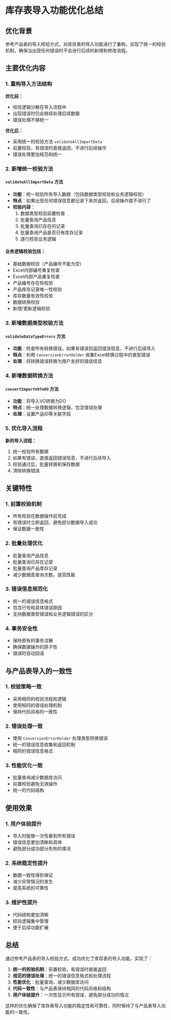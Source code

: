 # 库存表导入功能优化总结

## 优化背景

参考产品表的导入校验方式，对库存表的导入功能进行了重构，实现了统一的校验机制，确保当出现任何错误时不会进行后续的新增和修改流程。

## 主要优化内容

### 1. 重构导入方法结构

**优化前：**
- 校验逻辑分散在导入流程中
- 出现错误时仍会继续处理后续数据
- 错误处理不够统一

**优化后：**
- 采用统一的校验方法 `validateAllImportData`
- 前置校验，有错误时直接返回，不进行后续操作
- 错误处理更加规范和统一

### 2. 新增统一校验方法

#### `validateAllImportData` 方法
- **功能**：统一校验所有导入数据（包括数据类型校验和业务逻辑校验）
- **特点**：如果出现任何错误信息都记录下来并返回，后续操作就不进行了
- **校验内容**：
  1. 数据类型校验前置检查
  2. 批量查询产品信息
  3. 批量查询已存在的记录
  4. 批量查询产品是否已有库存记录
  5. 逐行校验业务逻辑

#### 业务逻辑校验包括：
- 基础数据校验（产品编号不能为空）
- Excel内部编号重复检查
- Excel内部产品重复检查
- 产品编号存在性校验
- 产品库存记录唯一性校验
- 库存数量有效性校验
- 数据转换校验
- 新增/更新逻辑校验

### 3. 新增数据类型校验方法

#### `validateDataTypeErrors` 方法
- **功能**：检查所有转换错误，如果有错误则返回错误信息，不进行后续导入
- **特点**：利用 `ConversionErrorHolder` 收集Excel转换过程中的类型错误
- **处理**：将转换错误转换为用户友好的错误信息

### 4. 新增数据转换方法

#### `convertImportVOToDO` 方法
- **功能**：将导入VO转换为DO
- **特点**：统一处理数据转换逻辑，包含错误处理
- **处理**：设置产品ID等关联字段

### 5. 优化导入流程

**新的导入流程：**
1. 统一校验所有数据
2. 如果有错误，直接返回错误信息，不进行后续导入
3. 校验通过后，批量转换和保存数据
4. 清除转换错误

## 关键特性

### 1. 前置校验机制
- 所有校验在数据操作前完成
- 有错误时立即返回，避免部分数据导入成功
- 保证数据一致性

### 2. 批量处理优化
- 批量查询产品信息
- 批量查询已存在记录
- 批量查询产品库存记录
- 减少数据库查询次数，提高性能

### 3. 错误信息规范化
- 统一的错误信息格式
- 包含行号和具体错误原因
- 支持数据类型错误和业务逻辑错误的区分

### 4. 事务安全性
- 保持原有的事务注解
- 确保数据操作的原子性
- 错误时自动回滚

## 与产品表导入的一致性

### 1. 校验策略一致
- 采用相同的校验流程和逻辑
- 使用相同的错误处理机制
- 保持代码风格的一致性

### 2. 错误处理一致
- 使用 `ConversionErrorHolder` 处理类型转换错误
- 统一的错误信息收集和返回机制
- 相同的错误信息格式

### 3. 性能优化一致
- 批量查询减少数据库访问
- 前置校验避免无效操作
- 统一的代码结构

## 使用效果

### 1. 用户体验提升
- 导入时能够一次性看到所有错误
- 错误信息更加清晰和具体
- 避免部分成功部分失败的情况

### 2. 系统稳定性提升
- 数据一致性得到保证
- 减少异常情况的发生
- 提高系统的可靠性

### 3. 维护性提升
- 代码结构更加清晰
- 校验逻辑集中管理
- 便于后续功能扩展

## 总结

通过参考产品表的导入校验方式，成功优化了库存表的导入功能，实现了：

1. **统一的校验机制**：前置校验，有错误时直接返回
2. **规范的错误处理**：统一的错误信息格式和处理流程
3. **性能优化**：批量查询，减少数据库访问
4. **代码一致性**：与产品表保持相同的代码风格和结构
5. **用户体验提升**：一次性显示所有错误，避免部分成功的情况

这样的优化确保了库存表导入功能的稳定性和可靠性，同时保持了与产品表导入功能的一致性。 